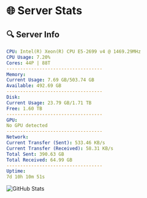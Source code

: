 # 🌐 Server Stats
## 🔍 Server Info
```yaml
CPU: Intel(R) Xeon(R) CPU E5-2699 v4 @ 1469.29MHz
CPU Usage: 7.20%
Cores: 44P | 88T
-----------------------------------
Memory:
Current Usage: 7.69 GB/503.74 GB
Available: 492.69 GB
-----------------------------------
Disk:
Current Usage: 23.79 GB/1.71 TB
Free: 1.60 TB
-----------------------------------
GPU:
No GPU detected
-----------------------------------
Network:
Current Transfer (Sent): 533.46 KB/s
Current Transfer (Received): 58.31 KB/s
Total Sent: 390.63 GB
Total Received: 64.99 GB
-----------------------------------
Uptime:
7d 10h 10m 51s
```
![GitHub Stats](https://img.shields.io/badge/Updated-2025-04-27_03:19:39-blue)